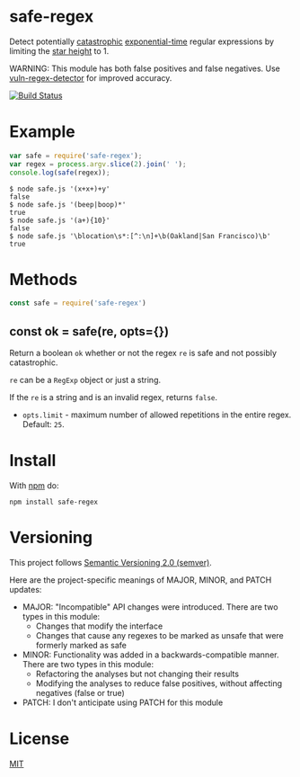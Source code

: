 # safe-regex

Detect potentially
[catastrophic](http://regular-expressions.mobi/catastrophic.html)
[exponential-time](http://perlgeek.de/blog-en/perl-tips/in-search-of-an-exponetial-regexp.html)
regular expressions by limiting the
[star height](https://en.wikipedia.org/wiki/Star_height) to 1.

WARNING: This module has both false positives and false negatives.
Use [vuln-regex-detector](https://github.com/davisjam/vuln-regex-detector) for improved accuracy.

[![Build Status](https://travis-ci.org/davisjam/safe-regex.svg?branch=master)](https://travis-ci.org/davisjam/safe-regex)

# Example

``` js
var safe = require('safe-regex');
var regex = process.argv.slice(2).join(' ');
console.log(safe(regex));
```

```
$ node safe.js '(x+x+)+y'
false
$ node safe.js '(beep|boop)*'
true
$ node safe.js '(a+){10}'
false
$ node safe.js '\blocation\s*:[^:\n]+\b(Oakland|San Francisco)\b'
true
```

# Methods

``` js
const safe = require('safe-regex')
```

## const ok = safe(re, opts={})

Return a boolean `ok` whether or not the regex `re` is safe and not possibly
catastrophic.

`re` can be a `RegExp` object or just a string.

If the `re` is a string and is an invalid regex, returns `false`.

* `opts.limit` - maximum number of allowed repetitions in the entire regex.
Default: `25`.

# Install

With [npm](https://npmjs.org) do:

```
npm install safe-regex
```

# Versioning

This project follows [Semantic Versioning 2.0 (semver)](https://semver.org/).

Here are the project-specific meanings of MAJOR, MINOR, and PATCH updates:

- MAJOR: "Incompatible" API changes were introduced. There are two types in this module:
  - Changes that modify the interface
  - Changes that cause any regexes to be marked as unsafe that were formerly marked as safe
- MINOR: Functionality was added in a backwards-compatible manner. There are two types in this module:
  - Refactoring the analyses but not changing their results
  - Modifying the analyses to reduce false positives, without affecting negatives (false or true)
- PATCH: I don't anticipate using PATCH for this module

# License

[MIT](https://github.com/davisjam/safe-regex/blob/master/LICENSE)